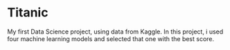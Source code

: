 # Titanic
My first Data Science project, using data from Kaggle. In this project, i used four machine learning models and selected that one with the best score.
